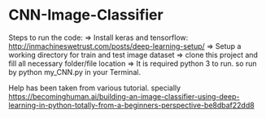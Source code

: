 # CNN-Image-Classifier

Steps to run the code:
=> Install keras and tensorflow: http://inmachineswetrust.com/posts/deep-learning-setup/
=> Setup a working directory for train and test image dataset
=> clone this project and fill all necessary folder/file location
=> It is required python 3 to run. so run by python my_CNN.py in your Terminal.


Help has been taken from various tutorial.
specially
https://becominghuman.ai/building-an-image-classifier-using-deep-learning-in-python-totally-from-a-beginners-perspective-be8dbaf22dd8
